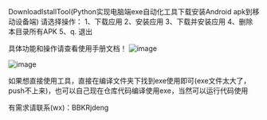 DownloadIstallTool(Python实现电脑端exe自动化工具下载安装Android apk到移动设备端) 请选择操作：
1、下载应用
2、安装应用
3、下载并安装应用
4、删除本目录所有APK
5、q. 退出

具体功能和操作请查看使用手册文档！ 
![image](https://github.com/user-attachments/assets/9badaf81-b001-47f6-a70d-9263f59ba5e6)

![image](https://github.com/user-attachments/assets/1e13794b-aaa3-43d8-9d10-fde2b2fa92c0)

如果想直接使用工具，直接在编译文件夹下找到exe使用即可(exe文件太大了，push不上来)，也可以自己现在仓库代码编译使用exe，当然可以运行代码使用

有需求请联系(wx)：BBKRjdeng 
